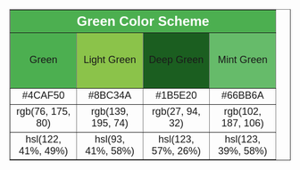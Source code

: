 <!DOCTYPE html>
<html>
<head>
<style>
  th {font-family: Calibri, sans-serif;
    font-size: 24px;
    text-align: center;
    background-color: #4CAF50;
    color: white;}
  td {font-family: Calibri, sans-serif;
    font-size: 18px;
    text-align: center;}
  .color-cell {width: 100px;
    height: 100px;
    text-align: center;}
</style>
</head>
<body>
<table border="1" cellspacing="0" cellpadding="10">
  <tr>
    <th colspan="4">Green Color Scheme</th>
  </tr>
  <tr>
    <td class="color-cell" style="background-color: #4CAF50;">Green</td>
    <td class="color-cell" style="background-color: #8BC34A;">Light Green</td>
    <td class="color-cell" style="background-color: #1B5E20;">Deep Green</td>
    <td class="color-cell" style="background-color: #66BB6A;">Mint Green</td>
  </tr>
  <tr>
    <td>#4CAF50</td>
    <td>#8BC34A</td>
    <td>#1B5E20</td>
    <td>#66BB6A</td>
  </tr>
  <tr>
    <td>rgb(76, 175, 80)</td>
    <td>rgb(139, 195, 74)</td>
    <td>rgb(27, 94, 32)</td>
    <td>rgb(102, 187, 106)</td>
  </tr>
  <tr>
    <td>hsl(122, 41%, 49%)</td>
    <td>hsl(93, 41%, 58%)</td>
    <td>hsl(123, 57%, 26%)</td>
    <td>hsl(123, 39%, 58%)</td>
  </tr>
</table>
</body>
</html>
